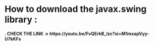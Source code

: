 <h1>How to download the javax.swing library :</h1>

<h4> . CHECK THE LINK -> https://youtu.be/FvQErkB_lzc?si=M1mxapVyy-U7kKFs  </h4>
